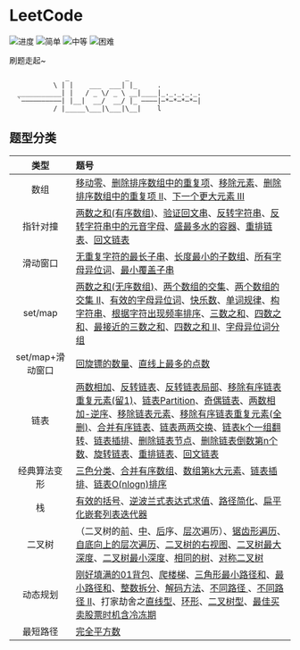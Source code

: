 # LeetCode

![进度](https://img.shields.io/badge/进度-98/1126-337ab7.svg?logo=leetcode&style=flat)  ![简单](https://img.shields.io/badge/简单-38-5cb85c.svg?style=flat)  ![中等](https://img.shields.io/badge/中等-51-f0ad4e.svg?style=flat)  ![困难](https://img.shields.io/badge/困难-9-d9534f.svg?style=flat)

刷题走起~

```
              _              _                   
           \ | |    ___  ___| |_     .           
  ___________| |   / _ \/ _ \ __|____|_._._._._. 
  `——————————| |__|  __/  __/ |_ ————|—*—*—*—*—| 
           / |_____\___|\___|\__|    l           

```

## 题型分类

| 类型 | 题号 |
| :--: | :-- |
| 数组 | [移动零](AC/0283-Move_Zeroes)、[删除排序数组中的重复项](AC/0026-Remove_Duplicates_from_Sorted_Array)、[移除元素](AC/0027-Remove_Element)、[删除排序数组中的重复项 II](AC/0080-Remove_Duplicates_from_Sorted_Array_II)、[下一个更大元素 III](AC/0556-Next_Greater_Element_III) |
| 指针对撞 | [两数之和(有序数组)](AC/0167-Two_Sum_II_-_Input_array_is_sorted)、[验证回文串](AC/0125-Valid_Palindrome)、[反转字符串](AC/0344-Reverse_String)、[反转字符串中的元音字母](AC/0345-Reverse_Vowels_of_a_String)、[盛最多水的容器](AC/0011-Container_With_Most_Water)、[重排链表](AC/0143-Reorder_List)、[回文链表](AC/0234-Palindrome_Linked_List) |
| 滑动窗口 | [无重复字符的最长子串](AC/0003-Longest_Substring_Without_Repeating_Characters)、[长度最小的子数组](AC/0209-Minimum_Size_Subarray_Sum)、[所有字母异位词](AC/0438-Find_All_Anagrams_in_a_String)、[最小覆盖子串](AC/0076-Minimum_Window_Substring) |
| set/map | [两数之和(无序数组)](AC/0001-Two_Sum)、[两个数组的交集](AC/0349-Intersection_of_Two_Arrays)、[两个数组的交集 II](AC/0350-Intersection_of_Two_Arrays_II)、[有效的字母异位词](AC/0242-Valid_Anagram)、[快乐数](AC/0202-Happy_Number)、[单词规律](AC/0290-Word_Pattern)、[构字符串](AC/0205-Isomorphic_Strings)、[根据字符出现频率排序](AC/0451-Sort_Characters_By_Frequency)、[三数之和](AC/0015-3Sum)、[四数之和](AC/0018-4Sum)、[最接近的三数之和](AC/0016-3Sum_Closest)、[四数之和 II](AC/0454-4Sum_II)、[字母异位词分组](AC/0049-Group_Anagrams) |
| set/map+滑动窗口 | [回旋镖的数量](AC/0447-Number_of_Boomerangs)、[直线上最多的点数](AC/0149-Max_Points_on_a_Line) |
| 链表 | [两数相加](AC/0002-Add_Two_Numbers)、[反转链表](AC/0206-Reverse_Linked_List)、[反转链表局部](AC/0092-Reverse_Linked_List_II)、[移除有序链表重复元素(留1)](AC/0083-Remove_Duplicates_from_Sorted_List)、[链表Partition](AC/0086-Partition_List)、[奇偶链表](AC/0328-Odd_Even_Linked_List)、[两数相加-逆序](AC/0445-Add_Two_Numbers_II)、[移除链表元素](AC/0203-Remove_Linked_List_Elements)、[移除有序链表重复元素(全删)](AC/82-Remove_Duplicates_from_Sorted_List_II)、[合并有序链表](AC/0021-Merge_Two_Sorted_Lists)、[链表两两交换](AC/0024-Swap_Nodes_in_Pairs)、[链表k个一组翻转](AC/0025-Reverse_Nodes_in_k-Group)、[链表插排](AC/0147-Insertion_Sort_List)、[删除链表节点](AC/0237-Delete_Node_in_a_Linked_List)、[删除链表倒数第n个数](AC/0019-Remove_Nth_Node_From_End_of_List)、[旋转链表](AC/0061-Rotate_List)、[重排链表](AC/0143-Reorder_List)、[回文链表](AC/0234-Palindrome_Linked_List) |
| 经典算法变形 | [三色分类](AC/0075-Sort_Colors)、[合并有序数组](AC/0088-Merge_Sorted_Array)、[数组第k大元素](AC/0215-Kth_Largest_Element_in_an_Array)、[链表插排](AC/0147-Insertion_Sort_List)、[链表O(nlogn)排序](AC/0148-Sort_List) |
| 栈 | [有效的括号](AC/0020-Valid_Parentheses)、[逆波兰式表达式求值](AC/0150-Evaluate_Reverse_Polish_Notation)、[路径简化](AC/0071-Simplify_Path)、[扁平化嵌套列表迭代器](AC/0341-Flatten_Nested_List_Iterator) |
| 二叉树 | （二叉树的[前](AC/0144-Binary_Tree_Preorder_Traversal)、[中](AC/0094-Binary_Tree_Inorder_Traversal)、[后](AC/0145-Binary_Tree_Postorder_Traversal)序、[层次](AC/0102-Binary_Tree_Level_Order_Traversal)遍历）、[锯齿形遍历](AC/0103-Binary_Tree_Zigzag_Level_Order_Traversal)、[自底向上的层次遍历](AC/0107-Binary_Tree_Level_Order_Traversal_II)、[二叉树的右视图](AC/0199-Binary_Tree_Right_Side_View)、[二叉树最大深度](AC/0104-Maximum_Depth_of_Binary_Tree)、[二叉树最小深度](AC/0111-Minimum_Depth_of_Binary_Tree)、[相同的树](AC/0100-Same_Tree)、[对称二叉树](AC/0101-Symmetric_Tree) |
| 动态规划 | [刚好填满的01背包](AC/0416-Partition_Equal_Subset_Sum)、[爬楼梯](AC/0070-Climbing_Stairs)、[三角形最小路径和](AC/0120-Triangle)、[最小路径和](AC/0064-Minimum_Path_Sum)、[整数拆分](AC/0343-Integer_Break)、[解码方法](AC/0091-Decode_Ways)、[不同路径 ](AC/0062-Unique_Paths)、[不同路径 II](AC/0063-Unique_Paths_II)、打家劫舍之[直线型](AC/0198-House_Robber)、[环形](AC/0213-House_Robber_II)、[二叉树型](AC/0337-House_Robber_III)、[最佳买卖股票时机含冷冻期](AC/0309-Best_Time_to_Buy_and_Sell_Stock_with_Cooldown) |
| 最短路径 | [完全平方数](AC/0279-Perfect_Squares) |


<!-- 

![难度](https://img.shields.io/badge/难度-简单-5cb85c.svg?logo=leetcode&style=flat)  ![类型](https://img.shields.io/badge/类型-xxx-violet.svg?style=flat)

![难度](https://img.shields.io/badge/难度-中等-f0ad4e.svg?logo=leetcode&style=flat)  ![类型](https://img.shields.io/badge/类型-xxx-violet.svg?style=flat)

![难度](https://img.shields.io/badge/难度-困难-d9534f.svg?logo=leetcode&style=flat)  ![类型](https://img.shields.io/badge/类型-xxx-violet.svg?style=flat)

update: ⇪
repair/modify: ↺ ↻
finish: ✓
delete: ✗
backup: ☁

 -->